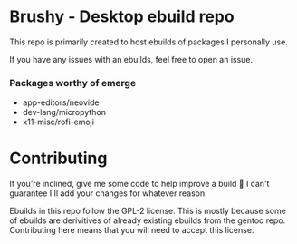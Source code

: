 # Brushy - Desktop ebuild repo
This repo is primarily created to host ebuilds of packages I personally use.

If you have any issues with an ebuilds, feel free to open an issue. 

### Packages worthy of emerge
- app-editors/neovide
- dev-lang/micropython
- x11-misc/rofi-emoji

# Contributing
If you're inclined, give me some code to help improve a build 🙂 I can't
guarantee I'll add your changes for whatever reason.

Ebuilds in this repo follow the GPL-2 license. This is mostly because some
of ebuilds are derivitives of already existing ebuilds from the gentoo repo.
Contributing here means that you will need to accept this license.

